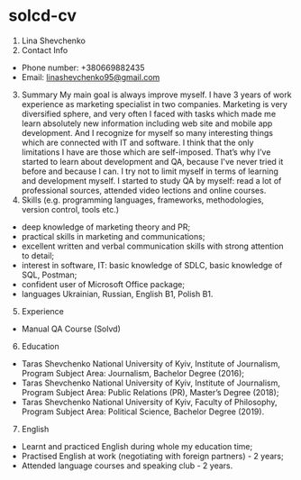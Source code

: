 # solcd-cv
1. Lina Shevchenko
2. Contact Info
- Phone number: +380669882435
- Email: linashevchenko95@gmail.com
3. Summary 
My main goal is always improve myself. I have 3 years of work experience as marketing specialist in two companies. Marketing is very diversified sphere, and very often I faced with tasks which made me learn absolutely new information including web site and mobile app development. And I recognize for myself so many interesting things which are connected with IT and software. I think that the only limitations I have are those which are self-imposed. That’s why I’ve started to learn about development and QA, because I've never tried it before and because I can. I try not to limit myself in terms of learning and development myself. I started to study QA by myself: read a lot of professional sources, attended video lections and online courses.
4. Skills (e.g. programming languages, frameworks, methodologies, version control, tools etc.)
- deep knowledge of marketing theory and PR;
- practical skills in marketing and communications;
- excellent written and verbal communication skills with strong attention to detail;
- interest in software, IT: basic knowledge of SDLC, basic knowledge of SQL, Postman;  
- confident user of Microsoft Office package;
- languages Ukrainian, Russian, English B1, Polish B1.
5. Experience
- Manual QA Course (Solvd)
6. Education
- Taras Shevchenko National University of Kyiv, Institute of Journalism, Program Subject Area: Journalism, Bachelor Degree (2016);
- Taras Shevchenko National University of Kyiv, Institute of Journalism, Program Subject Area: Public Relations (PR), Master’s Degree (2018);
- Taras Shevchenko National University of Kyiv, Faculty of Philosophy, Program Subject Area: Political Science, Bachelor Degree (2019).
7. English
- Learnt and practiced English during whole my education time; 
- Practised English at work (negotiating with foreign partners) - 2 years; 
- Attended language courses and speaking club - 2 years.
